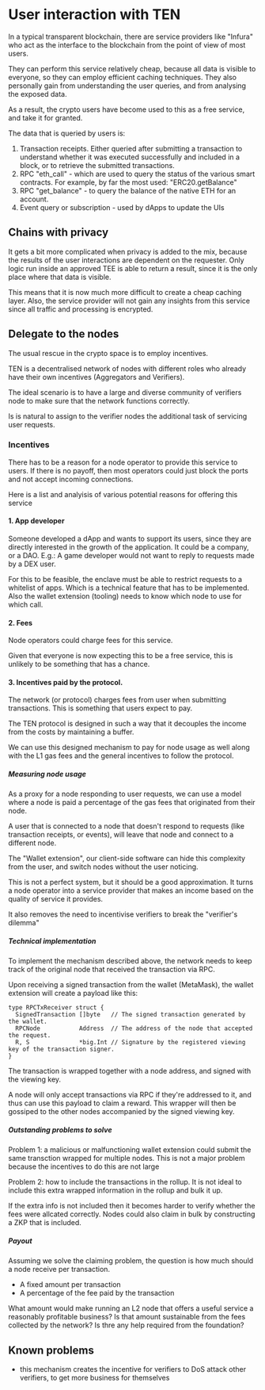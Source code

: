 # User interaction with TEN 

In a typical transparent blockchain, there are service providers like "Infura" who act as the interface to the blockchain from the point of view of most users.

They can perform this service relatively cheap, because all data is visible to everyone, so they can employ efficient caching techniques. 
They also personally gain from understanding the user queries, and from analysing the exposed data.

As a result, the crypto users have become used to this as a free service, and take it for granted.

The data that is queried by users is:

1. Transaction receipts. Either queried after submitting a transaction to understand whether it was executed successfully and included in a block, 
   or to retrieve the submitted transactions.
2. RPC "eth_call" - which are used to query the status of the various smart contracts. For example, by far the most used: "ERC20.getBalance"   
3. RPC "get_balance" - to query the balance of the native ETH for an account.
4. Event query or subscription - used by dApps to update the UIs 


## Chains with privacy

It gets a bit more complicated when privacy is added to the mix, because the results of the user interactions are dependent on the requester.
Only logic run inside an approved TEE is able to return a result, since it is the only place where that data is visible.

This means that it is now much more difficult to create a cheap caching layer.
Also, the service provider will not gain any insights from this service since all traffic and processing is encrypted.


## Delegate to the nodes

The usual rescue in the crypto space is to employ incentives.

TEN is a decentralised network of nodes with different roles who already have their own incentives (Aggregators and Verifiers).

The ideal scenario is to have a large and diverse community of verifiers node to make sure that the network functions correctly.

Is is natural to assign to the verifier nodes the additional task of servicing user requests.

### Incentives

There has to be a reason for a node operator to provide this service to users. If there is no payoff, then most operators could just block the ports
and not accept incoming connections.

Here is a list and analyisis of various potential reasons for offering this service

#### 1. App developer

Someone developed a dApp and wants to support its users, since they are directly interested in the growth of the application. It could be a company, or a DAO.
E.g.: A game developer would not want to reply to requests made by a DEX user.

For this to be feasible, the enclave must be able to restrict requests to a whitelist of apps. Which is a technical feature that has to be implemented. 
Also the wallet extension (tooling) needs to know which node to use for which call.


#### 2. Fees

Node operators could charge fees for this service.

Given that everyone is now expecting this to be a free service, this is unlikely to be something that has a chance.


#### 3. Incentives paid by the protocol.

The network (or protocol) charges fees from user when submitting transactions. This is something that users expect to pay.

The TEN protocol is designed in such a way that it decouples the income from the costs by maintaining a buffer.

We can use this designed mechanism to pay for node usage as well along with the L1 gas fees and the general incentives to follow the protocol.


##### Measuring node usage

As a proxy for a node responding to user requests, we can use a model where a node is paid a percentage of the gas fees that originated from their node. 

A user that is connected to a node that doesn't respond to requests (like transaction receipts, or events), will leave that node and connect to a different node.

The "Wallet extension", our client-side software can hide this complexity from the user, and switch nodes without the user noticing.

This is not a perfect system, but it should be a good approximation. It turns a node operator into a service provider that makes an income based on the quality of service it provides. 

It also removes the need to incentivise verifiers to break the "verifier's dilemma"


##### Technical implementation

To implement the mechanism described above, the network needs to keep track of the original node that received the transaction via RPC.

Upon receiving a signed transaction from the wallet (MetaMask), the wallet extension will create a payload like this:

```
type RPCTxReceiver struct {
  SignedTransaction []byte   // The signed transaction generated by the wallet.
  RPCNode           Address  // The address of the node that accepted the request.
  R, S              *big.Int // Signature by the registered viewing key of the transaction signer.
}
```

The transaction is wrapped together with a node address, and signed with the viewing key. 

A node will only accept transactions via RPC if they're addressed to it, and thus can use this payload to claim a reward. 
This wrapper will then be gossiped to the other nodes accompanied by the signed viewing key.


##### Outstanding problems to solve

Problem 1: a malicious or malfunctioning wallet extension could submit the same transction wrapped for multiple nodes.
This is not a major problem because the incentives to do this are not large

Problem 2: how to include the transactions in the rollup. 
It is not ideal to include this extra wrapped information in the rollup and bulk it up. 

If the extra info is not included then it becomes harder to verify whether the fees were allcated correctly.
Nodes could also claim in bulk by constructing a ZKP that is included.


##### Payout

Assuming we solve the claiming problem, the question is how much should a node receive per transaction.

- A fixed amount per transaction
- A percentage of the fee paid by the transaction 

What amount would make running an L2 node that offers a useful service a reasonably profitable business?
Is that amount sustainable from the fees collected by the network? Is thre any help required from the foundation?


## Known problems 
- this mechanism creates the incentive for verifiers to DoS attack other verifiers, to get more business for themselves
